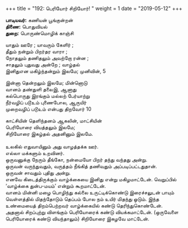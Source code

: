 ﻿+++
title = "192: பெரியோர் சிறியோர்!  "
weight = 1
date = "2019-05-12"
+++

**பாடியவர்:** கணியன் பூங்குன்றன்  
**திணை:** பொதுவியல்  
**துறை:** பொருண்மொழிக் காஞ்சி  
  
யாதும் ஊரே ; யாவரும் கேளிர் ;  
தீதும் நன்றும் பிறர்தர வாரா ;  
நோதலும் தணிதலும் அவற்றோ ரன்ன ;  
சாதலும் புதுவது அன்றே ; வாழ்தல்  
இனிதுஎன மகிழ்ந்தன்றும் இலமே; முனிவின், 5  
  
இன்னா தென்றலும் இலமே; மின்னொடு  
வானம் தண்துளி தலைஇ, ஆனாது  
கல்பொருது இரங்கும் மல்லற் பேர்யாற்று  
நீர்வழிப் படூஉம் புணைபோல, ஆருயிர்  
முறைவழிப் படூஉம் என்பது திறவோர் 10  
  
காட்சியின் தெளிந்தனம் ஆகலின், மாட்சியின்  
பெரியோரை வியத்தலும் இலமே;  
சிறியோரை இகழ்தல் அதனினும் இலமே.  
   
உலகில் எதுவாயினும் அது வாழத்தக்க ஊர்.  
எல்லா மக்களும் உறவினர்.  
ஒருவனுக்கு நேரும் தீங்கோ, நன்மையோ பிறர் தந்து வந்தது அன்று.  
ஒருவன் வருந்துவதும், வருத்தம் நீங்கித் தணிவதும் அப்படிப்பட்டதுதான்.  
ஒருவன் சாவதும் புதிது அன்று.  
எனவே கிடைத்திருக்கும் வாழ்க்கையை இனிது என்று மகிழமாட்டேன். வெறுப்பில் ‘வாழ்க்கை துன்ப-மயம்’ என்றும் கூறமாட்டேன்.  
வானம் மின்னி மழை பொழிந்து கல்லை உருட்டிக்கொண்டு இரைச்சலுடன் பாயும் வெள்ளத்தில் மிதந்தோடும் தெப்பம் போல நம் உயிர் மிதந்து ஓடும். இந்த உண்மையைத் திறம்பெற்றவர் வாழ்க்கையில் கண்டு தெரிந்துகொண்டேன்.  
அதனால் சிறப்புற்று விளங்கும் பெரியோரைக் கண்டு வியக்கமாட்டேன். (ஒருவேளை பெரியோரைக் கண்டு வியந்தாலும்) சிறியோரை இகழவே மாட்டேன்.  
